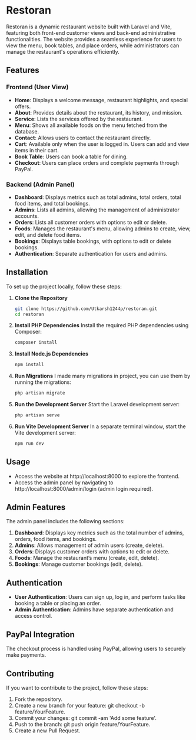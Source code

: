# Restoran

Restoran is a dynamic restaurant website built with Laravel and Vite, featuring both front-end customer views and back-end administrative functionalities. The website provides a seamless experience for users to view the menu, book tables, and place orders, while administrators can manage the restaurant's operations efficiently.

## Features

### Frontend (User View)
- **Home**: Displays a welcome message, restaurant highlights, and special offers.
- **About**: Provides details about the restaurant, its history, and mission.
- **Service**: Lists the services offered by the restaurant.
- **Menu**: Shows all available foods on the menu fetched from the database.
- **Contact**: Allows users to contact the restaurant directly.
- **Cart**: Available only when the user is logged in. Users can add and view items in their cart.
- **Book Table**: Users can book a table for dining.
- **Checkout**: Users can place orders and complete payments through PayPal.

### Backend (Admin Panel)
- **Dashboard**: Displays metrics such as total admins, total orders, total food items, and total bookings.
- **Admins**: Lists all admins, allowing the management of administrator accounts.
- **Orders**: Lists all customer orders with options to edit or delete.
- **Foods**: Manages the restaurant's menu, allowing admins to create, view, edit, and delete food items.
- **Bookings**: Displays table bookings, with options to edit or delete bookings.
- **Authentication**: Separate authentication for users and admins.

## Installation

To set up the project locally, follow these steps:

1. **Clone the Repository**

   ```bash
   git clone https://github.com/Utkarsh1244p/restoran.git
   cd restoran

2. **Install PHP Dependencies**
Install the required PHP dependencies using Composer:
   ```bash
   composer install

3. **Install Node.js Dependencies**

   ```bash
   npm install

4. **Run Migrations**
I made many migrations in project, you can use them by running the migrations:
   ```bash
   php artisan migrate

5. **Run the Development Server**
Start the Laravel development server:
   ```bash
   php artisan serve

6. **Run Vite Development Server**
In a separate terminal window, start the Vite development server:
   ```bash
   npm run dev

## Usage

- Access the website at http://localhost:8000 to explore the frontend.
- Access the admin panel by navigating to http://localhost:8000/admin/login (admin login required).

## Admin Features

The admin panel includes the following sections:
1. **Dashboard**: Displays key metrics such as the total number of admins, orders, food items, and bookings.
2. **Admins**: Allows management of admin users (create, delete).
3. **Orders**: Displays customer orders with options to edit or delete.
4. **Foods**: Manage the restaurant’s menu (create, edit, delete).
5. **Bookings**: Manage customer bookings (edit, delete).

## Authentication

- **User Authentication**: Users can sign up, log in, and perform tasks like booking a table or placing an order.
- **Admin Authentication**: Admins have separate authentication and access control.

## PayPal Integration

The checkout process is handled using PayPal, allowing users to securely make payments.

## Contributing

If you want to contribute to the project, follow these steps:

1. Fork the repository.
2. Create a new branch for your feature: git checkout -b feature/YourFeature.
3. Commit your changes: git commit -am 'Add some feature'.
4. Push to the branch: git push origin feature/YourFeature.
5. Create a new Pull Request.
